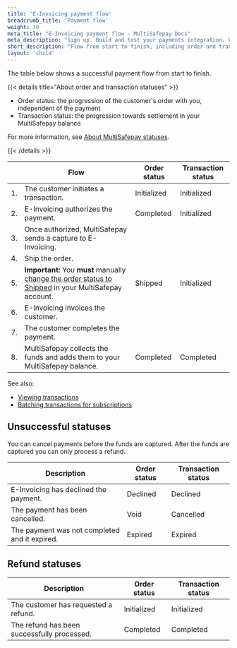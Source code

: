 ```yaml
---
title: 'E-Invoicing payment flow'
breadcrumb_title: 'Payment flow'
weight: 30
meta_title: "E-Invoicing payment flow - MultiSafepay Docs"
meta_description: "Sign up. Build and test your payments integration. Explore our products and services. Use our API Reference, SDKs, and wrappers. Get support."
short_description: "Flow from start to finish, including order and transaction status changes"
layout: 'child'
---
```


The table below shows a successful payment flow from start to finish.  

{{< details title="About order and transaction statuses" >}}

- Order status: the progression of the customer's order with you, independent of the payment
- Transaction status: the progression towards settlement in your MultiSafepay balance

For more information, see [About MultiSafepay statuses](/payments/multisafepay-statuses/).

{{< /details >}}

|   | Flow | Order status | Transaction status |
|---|---|---|---|
| 1. | The customer initiates a transaction. | Initialized   | Initialized  |
| 2. | E-Invoicing authorizes the payment. | Completed  | Initialized  |
| 3. | Once authorized, MultiSafepay sends a capture to E-Invoicing. |  |  |
| 4. | Ship the order. |  |  |
| 5. | **Important:** You **must** manually [change the order status to Shipped](/payments/methods/billing-suite/e-invoicing/user-guide/changing-order-status--to-shipped/) in your MultiSafepay account.  | Shipped | Initialized | 
| 6. | E-Invoicing invoices the customer. |     |   |
| 7. | The customer completes the payment. |     |   |
| 8. | MultiSafepay collects the funds and adds them to your MultiSafepay balance. | Completed    | Completed  |

See also:

- [Viewing transactions](/payments/methods/billing-suite/e-invoicing/user-guide/viewing-transactions/)
- [Batching transactions for subscriptions](/payments/methods/billing-suite/e-invoicing/user-guide/batching-transactions/)

## Unsuccessful statuses
You can cancel payments before the funds are captured. After the funds are captured you can only process a refund.

| Description | Order status | Transaction status |
|---|---|---|
| E-Invoicing has declined the payment. | Declined | Declined |
| The payment has been cancelled. | Void | Cancelled |
| The payment was not completed and it expired. | Expired | Expired |

## Refund statuses

| Description | Order status | Transaction status |
|---|---|---|
| The customer has requested a refund. | Initialized | Initialized |
| The refund has been successfully processed.  | Completed | Completed |

